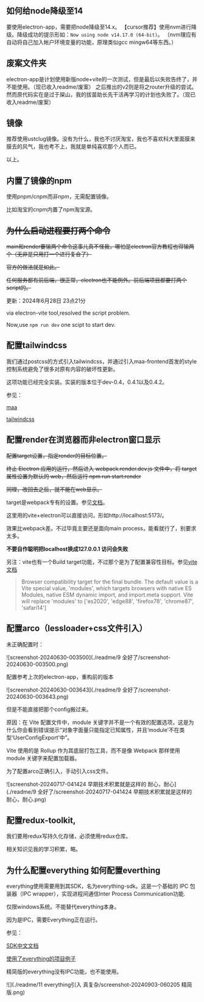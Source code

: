 ## 如何给node降级至14

要使用electron-app，需要把node降级至14.x。
【cursor推荐】使用nvm进行降级。降级成功的提示形如：`Now using node v14.17.0 (64-bit)`。
（nvm理应有自动将自己加入帐户环境变量的功能，原理类似gcc mingw64等东西。）

## 废案文件夹

electron-app是计划使用新版node+vite的一次测试，但是最后以失败告终了，并不能使用。（现已收入readme/废案）
之后推出的v2则是将之router升级的尝试。然而原代码实在是过于屎山，我的拔苗助长先干活再学习的计划也失败了。（现已收入readme/废案）

## 镜像

推荐使用ustclug镜像。没有为什么，我也不讨厌淘宝，我也不喜欢科大里面膜来膜去的风气，我也考不上，我就是单纯喜欢那个人而已。

以上。

## 内置了镜像的npm

使用pnpm/cnpm而非npm，无需配置镜像。

比如淘宝的cnpm内置了npm淘宝源。

## ~~为什么启动进程要打两个命令~~

~~main和render要输两个命令这事儿真不怪我，哪怕是electron官方教程也得输两个（无非是只用打一个进行复合了）~~

~~官方的做法就是如此。~~

~~任何服务都有前后端，很正常，electron也不能例外。前后端项目都要打两个script的。~~


更新：2024年6月28日 23点21分

via electron-vite tool,resolved the script problem.

Now,use `npm run dev` one scipt to start dev.

## 配置tailwindcss

我们通过postcss的方式引入tailwindcss，并通过引入maa-frontend首发的style控制系统避免了很多对原有内容的破坏性更新。

这项功能已经完全实装。实装的版本位于dev-0.4，0.4.1以及0.4.2。

参见：

[maa](https://github.com/search?q=repo%3AMaaAssistantArknights%2Fmaa-copilot-frontend%20tailwind&type=code)

[tailwindcss](https://tailwindcss.com/docs/installation/using-postcss)

## 配置render在浏览器而非electron窗口显示

~~配置target设置，指定render的目标位置。~~

~~终止 Electron 应用的运行，然后进入 webpack.render.dev.js 文件中，将 target 属性设置为默认的 web，然后运行 npm run start:render~~


~~同理，改回去之后，就不能在web显示。~~

target是webpack专有的设置。参见[文档](https://webpack.js.org/configuration/target)。

这里用的vite+electron可以直接访问，形如http://localhost:5173/。

效果比webpack差。不过毕竟主要还是面向main process，能看就行了，别要求太多。

**不要自作聪明把localhost换成127.0.0.1 访问会失败**

另注：vite也有一个Build target功能，不过那个是为了配置兼容性目标。参见[vite文档](https://vitejs.dev/config/build-options)

> Browser compatibility target for the final bundle. The default value is a Vite special value, 'modules', which targets browsers with native ES Modules, native ESM dynamic import, and import.meta support. Vite will replace 'modules' to ['es2020', 'edge88', 'firefox78', 'chrome87', 'safari14']

## 配置arco（lessloader+css文件引入）

未正确配置时：

![screenshot-20240630-003500](./readme/9 全好了/screenshot-20240630-003500.png)

配置参考上次的electron-app，重构前的版本

![screenshot-20240630-003643](./readme/9 全好了/screenshot-20240630-003643.png)

但是不能直接把那个config搬过来。

原因：在 Vite 配置文件中，module 关键字并不是一个有效的配置选项，这是为什么你会看到错误提示“对象字面量只能指定已知属性，并且‘module’不在类型‘UserConfigExport’中”。

Vite 使用的是 Rollup 作为其底层打包工具，而不是像 Webpack 那样使用 module 关键字来配置加载器。





为了配置arco正确引入，手动引入css文件。

![screenshot-20240717-041424 早期技术积累就是这样的 耐心，耐心](./readme/9 全好了/screenshot-20240717-041424 早期技术积累就是这样的 耐心，耐心.png)



## 配置redux-toolkit,

我们要用redux写持久化存储，必须使用redux仓库。



相关知识见我的学习积累，略。

## 为什么配置everything 如何配置everthing

everything使用需要用到其SDK，名为everything-sdk。这是一个基础的 IPC 包装器（IPC wrapper），实现进程间通信Inter Process Communication功能.

仅限windows系统。不能替代everything本身。

因为是IPC，需要Everything正在运行。

参见：

[SDK中文文档](https://www.voidtools.com/zh-cn/support/everything/sdk/)

[使用了everything的项目例子](https://github.com/search?q=repo%3AShirasawaSama%2FCefDetector%20everything&type=code)

精简版的everything没有IPC功能，也不能使用。

![](./readme/11 everything引入 真复杂/screenshot-20240903-060205 精简版.png)